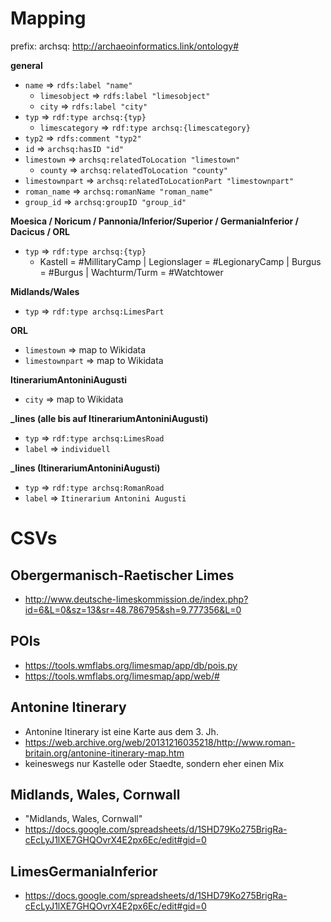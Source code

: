 # Mapping

prefix: archsq: http://archaeoinformatics.link/ontology#

**general**

* `name` => `rdfs:label "name"`
  * `limesobject` => `rdfs:label "limesobject"`
  * `city` => `rdfs:label "city"`
* `typ` => `rdf:type archsq:{typ}`
  * `limescategory` => `rdf:type archsq:{limescategory}`
* `typ2` => `rdfs:comment "typ2"`
* `id` => `archsq:hasID "id"`
* `limestown` => `archsq:relatedToLocation "limestown"`
    * `county` => `archsq:relatedToLocation "county"`
* `limestownpart` => `archsq:relatedToLocationPart "limestownpart"`
* `roman_name` => `archsq:romanName "roman_name"`
* `group_id` => `archsq:groupID "group_id"`

**Moesica / Noricum / Pannonia/Inferior/Superior / GermaniaInferior / Dacicus / ORL**

* `typ` => `rdf:type archsq:{typ}`
  * Kastell = #MillitaryCamp | Legionslager = #LegionaryCamp | Burgus = #Burgus | Wachturm/Turm = #Watchtower

**Midlands/Wales**

* `typ` => `rdf:type archsq:LimesPart`

**ORL**

* `limestown` => map to Wikidata
* `limestownpart` => map to Wikidata

**ItinerariumAntoniniAugusti**

* `city` => map to Wikidata

**_lines (alle bis auf ItinerariumAntoniniAugusti)**

* `typ` => `rdf:type archsq:LimesRoad`
* `label` => `individuell`

**_lines (ItinerariumAntoniniAugusti)**

* `typ` => `rdf:type archsq:RomanRoad`
* `label` => `Itinerarium Antonini Augusti`

# CSVs

## Obergermanisch-Raetischer Limes

* http://www.deutsche-limeskommission.de/index.php?id=6&L=0&sz=13&sr=48.786795&sh=9.777356&L=0

## POIs

* https://tools.wmflabs.org/limesmap/app/db/pois.py
* https://tools.wmflabs.org/limesmap/app/web/#

## Antonine Itinerary

* Antonine Itinerary ist eine Karte aus dem 3. Jh.
* https://web.archive.org/web/20131216035218/http://www.roman-britain.org/antonine-itinerary-map.htm
* keineswegs nur Kastelle oder Staedte, sondern eher einen Mix

## Midlands, Wales, Cornwall

* "Midlands, Wales, Cornwall"
* https://docs.google.com/spreadsheets/d/1SHD79Ko275BrigRa-cEcLyJ1lXE7GHQOvrX4E2px6Ec/edit#gid=0

## LimesGermaniaInferior

* https://docs.google.com/spreadsheets/d/1SHD79Ko275BrigRa-cEcLyJ1lXE7GHQOvrX4E2px6Ec/edit#gid=0

